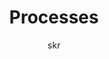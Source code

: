---
title: Processes
author: skr
type: folder-note
publish: true
tags: 
source: 
dependencies: "[[courses]]"
date_created: 2024-11-28
---